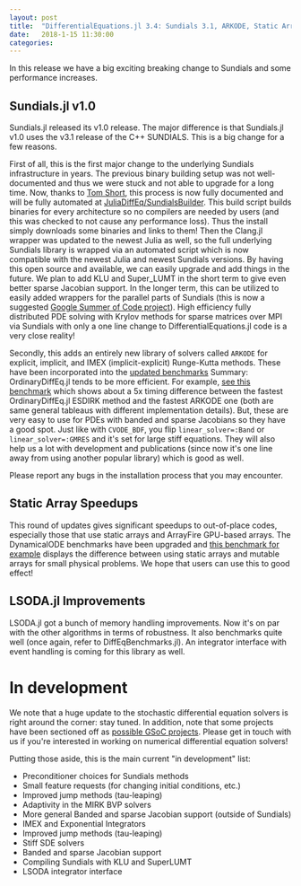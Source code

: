 ```yaml
---
layout: post
title:  "DifferentialEquations.jl 3.4: Sundials 3.1, ARKODE, Static Arrays"
date:   2018-1-15 11:30:00
categories:
---
```


In this release we have a big exciting breaking change to Sundials and some
performance increases.

## Sundials.jl v1.0

Sundials.jl released its v1.0 release. The major difference is that Sundials.jl
v1.0 uses the v3.1 release of the C++ SUNDIALS. This is a big change for a few
reasons.

First of all, this is the first major change to the underlying Sundials
infrastructure in years. The previous binary building setup was not well-documented
and thus we were stuck and not able to upgrade for a long time. Now, thanks to
[Tom Short](https://github.com/tshort), this process is now fully documented
and will be fully automated at
[JuliaDiffEq/SundialsBuilder](https://github.com/JuliaDiffEq/SundialsBuilder).
This build script builds binaries for every architecture so no compilers are
needed by users (and this was checked to not cause any performance loss).
Thus the install simply downloads some binaries and links to them! Then the
Clang.jl wrapper was updated to the newest Julia as well, so the full underlying
Sundials library is wrapped via an automated script which is now compatible with
the newest Julia and newest Sundials versions. By having this open source and
available, we can easily upgrade and add things in the future. We plan
to add KLU and Super_LUMT in the short term to give even better sparse
Jacobian support. In the longer term, this can be utilized to easily added
wrappers for the parallel parts of Sundials (this is now a suggested
[Google Summer of Code project](https://julialang.org/soc/projects/diffeq.html#parallelization-of-the-sundials-solver-library)).
High efficiency fully distributed PDE solving with Krylov methods for sparse
matrices over MPI via Sundials with only a one line change to DifferentialEquations.jl
code is a very close reality!

Secondly, this adds an entirely new library of solvers called
`ARKODE` for explicit, implicit, and IMEX (implicit-explicit) Runge-Kutta methods.
These have been incorporated into the [updated benchmarks](https://github.com/JuliaDiffEq/DiffEqBenchmarks.jl)
Summary: OrdinaryDiffEq.jl tends to be more efficient. For example,
[see this benchmark](https://nbviewer.jupyter.org/github/JuliaDiffEq/DiffEqBenchmarks.jl/blob/master/StiffODE/Hires.ipynb)
which shows about a 5x timing difference between the fastest
OrdinaryDiffEq.jl ESDIRK method and the fastest ARKODE one (both are same general
tableaus with different implementation details). But, these are very easy to
use for PDEs with banded and sparse Jacobians so they have a good spot.
Just like with `CVODE_BDF`, you flip `linear_solver=:Band` or
`linear_solver=:GMRES` and it's set for large stiff equations. They will also
help us a lot with development and publications (since now it's one line away
from using another popular library) which is good as well.

Please report any bugs in the installation process that you may encounter.

## Static Array Speedups

This round of updates gives significant speedups to out-of-place codes, especially
those that use static arrays and ArrayFire GPU-based arrays. The DynamicalODE
benchmarks have been upgraded and [this benchmark for example](https://nbviewer.jupyter.org/github/JuliaDiffEq/DiffEqBenchmarks.jl/blob/master/DynamicalODE/Quadrupole_boson_Hamiltonian_energy_conservation_benchmark.ipynb)
displays the difference between using static arrays and mutable arrays for
small physical problems. We hope that users can use this to good effect!

## LSODA.jl Improvements

LSODA.jl got a bunch of memory handling improvements. Now it's on par with the
other algorithms in terms of robustness. It also benchmarks quite well (once
again, refer to DiffEqBenchmarks.jl). An integrator interface with event
handling is coming for this library as well.

# In development

We note that a huge update to the stochastic differential equation solvers is
right around the corner: stay tuned. In addition, note that some projects have
been sectioned off as [possible GSoC projects](https://julialang.org/soc/projects/diffeq.html).
Please get in touch with us if you're interested in working on numerical
differential equation solvers!

Putting those aside, this is the main current "in development" list:

- Preconditioner choices for Sundials methods
- Small feature requests (for changing initial conditions, etc.)
- Improved jump methods (tau-leaping)
- Adaptivity in the MIRK BVP solvers
- More general Banded and sparse Jacobian support (outside of Sundials)
- IMEX and Exponential Integrators
- Improved jump methods (tau-leaping)
- Stiff SDE solvers
- Banded and sparse Jacobian support
- Compiling Sundials with KLU and SuperLUMT
- LSODA integrator interface
